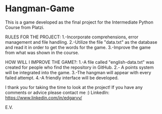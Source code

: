 # Hangman-Game
This is a game developed as the final project for the Intermediate Python Course from Platzi.

RULES FOR THE PROJECT:
1.-Incorporate comprehensions, error management and file handling.
2.-Utilize the file "data.txt" as the database and read it in order to get the words for the game.
3.-Improve the game from what was shown in the course.

HOW WILL I IMPROVE THE GAME?:
1.-A file called "english-data.txt" was created for people who find the repository in GitHub.
2.- A points system will be integrated into the game.
3.-The hangman will appear with every failed attempt.
4.-A friendly interface will be developed.


I thank you for taking the time to look at the project!
If you have any comments or advice please contact me :)
LinkedIn: https://www.linkedin.com/in/edgarvv/

E.V.
